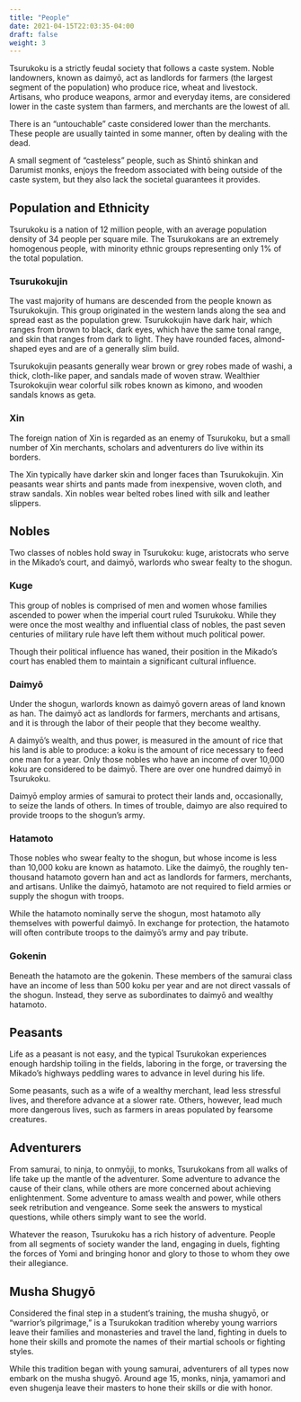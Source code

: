```yaml
---
title: "People"
date: 2021-04-15T22:03:35-04:00
draft: false
weight: 3
---
```


Tsurukoku is a strictly feudal society that follows a caste system. Noble landowners, known as daimyō, act as landlords for farmers (the largest segment of the population) who produce rice, wheat and livestock. Artisans, who produce weapons, armor and everyday items, are considered lower in the caste system than farmers, and merchants are the lowest of all.

There is an “untouchable” caste considered lower than the merchants. These people are usually tainted in some manner, often by dealing with the dead.

A small segment of “casteless” people, such as Shintō shinkan and Darumist monks, enjoys the freedom associated with being outside of the caste system, but they also lack the societal guarantees it provides.

## Population and Ethnicity

Tsurukoku is a nation of 12 million people, with an average population density of 34 people per square mile. The Tsurukokans are an extremely homogenous people, with minority ethnic groups representing only 1% of the total population.

### Tsurukokujin

The vast majority of humans are descended from the people known as Tsurukokujin. This group originated in the western lands along the sea and spread east as the population grew. Tsurukokujin have dark hair, which ranges from brown to black, dark eyes, which have the same tonal range, and skin that ranges from dark to light. They have rounded faces, almond-shaped eyes and are of a generally slim build.

Tsurukokujin peasants generally wear brown or grey robes made of washi, a thick, cloth-like paper, and sandals made of woven straw. Wealthier Tsurokokujin wear colorful silk robes known as kimono, and wooden sandals knows as geta.

### Xin

The foreign nation of Xin is regarded as an enemy of Tsurukoku, but a small number of Xin merchants, scholars and adventurers do live within its borders.

The Xin typically have darker skin and longer faces than Tsurukokujin. Xin peasants wear shirts and pants made from inexpensive, woven cloth, and straw sandals. Xin nobles wear belted robes lined with silk and leather slippers.

## Nobles

Two classes of nobles hold sway in Tsurukoku: kuge, aristocrats who serve in the Mikado’s court, and daimyō, warlords who swear fealty to the shogun.

### Kuge

This group of nobles is comprised of men and women whose families ascended to power when the imperial court ruled Tsurukoku. While they were once the most wealthy and influential class of nobles, the past seven centuries of military rule have left them without much political power.

Though their political influence has waned, their position in the Mikado’s court has enabled them to maintain a significant cultural influence.

### Daimyō

Under the shogun, warlords known as daimyō govern areas of land known as han. The daimyō act as landlords for farmers, merchants and artisans, and it is through the labor of their people that they become wealthy.

A daimyō’s wealth, and thus power, is measured in the amount of rice that his land is able to produce: a koku is the amount of rice necessary to feed one man for a year. Only those nobles who have an income of over 10,000 koku are considered to be daimyō. There are over one hundred daimyō in Tsurukoku.

Daimyō employ armies of samurai to protect their lands and, occasionally, to seize the lands of others. In times of trouble, daimyo are also required to provide troops to the shogun’s army.

### Hatamoto

Those nobles who swear fealty to the shogun, but whose income is less than 10,000 koku are known as hatamoto. Like the daimyō, the roughly ten-thousand hatamoto govern han and act as landlords for farmers, merchants, and artisans. Unlike the daimyō, hatamoto are not required to field armies or supply the shogun with troops.

While the hatamoto nominally serve the shogun, most hatamoto ally themselves with powerful daimyō. In exchange for protection, the hatamoto will often contribute troops to the daimyō’s army and pay tribute.

### Gokenin

Beneath the hatamoto are the gokenin. These members of the samurai class have an income of less than 500 koku per year and are not direct vassals of the shogun. Instead, they serve as subordinates to daimyō and wealthy hatamoto.

## Peasants

Life as a peasant is not easy, and the typical Tsurukokan experiences enough hardship toiling in the fields, laboring in the forge, or traversing the Mikado’s highways peddling wares to advance in level during his life.

Some peasants, such as a wife of a wealthy merchant, lead less stressful lives, and therefore advance at a slower rate. Others, however, lead much more dangerous lives, such as farmers in areas populated by fearsome creatures.

## Adventurers

From samurai, to ninja, to onmyōji, to monks, Tsurukokans from all walks of life take up the mantle of the adventurer. Some adventure to advance the cause of their clans, while others are more concerned about achieving enlightenment. Some adventure to amass wealth and power, while others seek retribution and vengeance. Some seek the answers to mystical questions, while others simply want to see the world.

Whatever the reason, Tsurukoku has a rich history of adventure. People from all segments of society wander the land, engaging in duels, fighting the forces of Yomi and bringing honor and glory to those to whom they owe their allegiance.

## Musha Shugyō

Considered the final step in a student’s training, the musha shugyō, or “warrior’s pilgrimage,” is a Tsurukokan tradition whereby young warriors leave their families and monasteries and travel the land, fighting in duels to hone their skills and promote the names of their martial schools or fighting styles.

While this tradition began with young samurai, adventurers of all types now embark on the musha shugyō. Around age 15, monks, ninja, yamamori and even shugenja leave their masters to hone their skills or die with honor.

